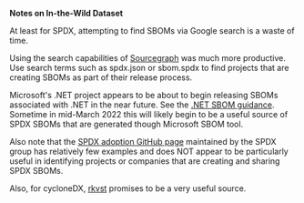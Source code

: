 **Notes on In-the-Wild Dataset**

At least for SPDX, attempting to find SBOMs via Google search is a waste of time.

Using the search capabilities of [Sourcegraph](https://sourcegraph.com/) was much more productive. Use search terms such as spdx.json or sbom.spdx to find projects that are creating SBOMs as part of their release process.

Microsoft's .NET project appears to be about to begin releasing SBOMs associated with .NET in the near future. See the [.NET SBOM guidance](https://github.com/dotnet/arcade/blob/main/Documentation/SBOMGenerationGuidance.md). Sometime in mid-March 2022 this will likely begin to be a useful source of SPDX SBOMs that are generated though Microsoft SBOM tool.

Also note that the [SPDX adoption GitHub page](https://github.com/spdx/spdx-adoption) maintained by the SPDX group has relatively few examples and does NOT appear to be particularly useful in identifying projects or companies that are creating and sharing SPDX SBOMs.

Also, for cycloneDX, [rkvst](https://sbom.rkvst.io/publicsboms) promises to be a very useful source.
